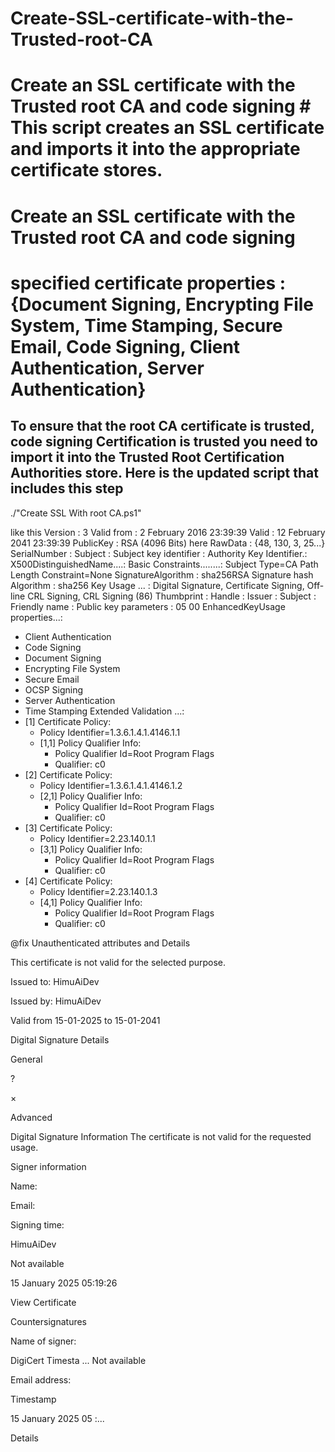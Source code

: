 # Create-SSL-certificate-with-the-Trusted-root-CA
# Create an SSL certificate with the Trusted root CA and code signing # This script creates an SSL certificate and imports it into the appropriate certificate stores.
# Create an SSL certificate with the Trusted root CA and code signing

# specified certificate properties : {Document Signing, Encrypting File System, Time Stamping, Secure Email, Code Signing, Client Authentication, Server Authentication}

## To ensure that the root CA certificate is trusted, code signing Certification is trusted you need to import it into the Trusted Root Certification Authorities store. Here is the updated script that includes this step

./"Create SSL With root CA.ps1"

like this
Version : 3
Valid from : 2 February 2016 23:39:39
Valid : 12 February 2041 23:39:39
PublicKey : RSA (4096 Bits) here
RawData : {48, 130, 3, 25...}
SerialNumber :
Subject :
Subject key identifier :
Authority Key Identifier.:
X500DistinguishedName....:
Basic Constraints........: Subject Type=CA Path Length Constraint=None
SignatureAlgorithm : sha256RSA
Signature hash Algorithm : sha256
Key Usage ... : Digital Signature, Certificate Signing, Off-line CRL Signing, CRL Signing (86)
Thumbprint :
Handle :
Issuer :
Subject :
Friendly name :
Public key parameters : 05 00
EnhancedKeyUsage properties...:

- Client Authentication
- Code Signing
- Document Signing
- Encrypting File System
- Secure Email
- OCSP Signing
- Server Authentication
- Time Stamping
  Extended Validation ...:
- [1] Certificate Policy:
  - Policy Identifier=1.3.6.1.4.1.4146.1.1
  - [1,1] Policy Qualifier Info:
    - Policy Qualifier Id=Root Program Flags
    - Qualifier: c0
- [2] Certificate Policy:
  - Policy Identifier=1.3.6.1.4.1.4146.1.2
  - [2,1] Policy Qualifier Info:
    - Policy Qualifier Id=Root Program Flags
    - Qualifier: c0
- [3] Certificate Policy:
  - Policy Identifier=2.23.140.1.1
  - [3,1] Policy Qualifier Info:
    - Policy Qualifier Id=Root Program Flags
    - Qualifier: c0
- [4] Certificate Policy:
  - Policy Identifier=2.23.140.1.3
  - [4,1] Policy Qualifier Info:
    - Policy Qualifier Id=Root Program Flags
    - Qualifier: c0

@fix Unauthenticated attributes and Details

This certificate is not valid for the selected purpose.

Issued to: HimuAiDev

Issued by: HimuAiDev

Valid from 15-01-2025 to 15-01-2041

Digital Signature Details

General

?

×

Advanced

Digital Signature Information
The certificate is not valid for the requested usage.

Signer information

Name:

Email:

Signing time:

HimuAiDev

Not available

15 January 2025 05:19:26

View Certificate

Countersignatures

Name of signer:

DigiCert Timesta ... Not available

Email address:

Timestamp

15 January 2025 05 :...

Details
